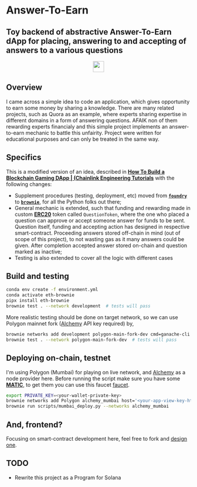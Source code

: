 # Answer-To-Earn
## Toy backend of abstractive Answer-To-Earn dApp for placing, answering to and accepting of answers to a various questions

<p align="center">
    <img src="https://img.shields.io/badge/100%25-blockchained-blueviolet" height="30">
</p>

## Overview
I came across a simple idea to code an application, which gives opportunity to earn some money by sharing a knowledge. There are many related projects, such as Quora as an example, where experts sharing expertise in different domains in a form of answering questions. AFAIK non of them rewarding experts financialy and this simple project implements an answer-to-earn mechanic to battle this unfairity. Project were written for educational purposes and can only be treated in the same way.

## Specifics
This is a modified version of an idea, described in [**How To Build a Blockchain Gaming DApp | (Chainlink Engineering Tutorials**](https://www.youtube.com/watch?v=niqxn57vx9k) with the following changes:
- Supplement procedures (testing, deployment, etc) moved from [**`foundry`**](https://github.com/foundry-rs/foundry) to [**`brownie`**](https://github.com/eth-brownie/brownie), for all the Python folks out there;
- General mechanic is extended, such that funding and rewarding made in custom [**ERC20**](https://github.com/OpenZeppelin/openzeppelin-contracts/blob/master/contracts/token/ERC20/ERC20.sol) token called `QuestionToken`, where the one who placed a question can approve or accept someone answer for funds to be sent. Question itself, funding and accepting action has designed in respective smart-contract. Proceeding answers stored off-chain in mind (out of scope of this project), to not wasting gas as it many answers could be given. After completion accepted answer stored on-chain and question marked as inactive;
- Testing is also extended to cover all the logic with different cases

## Build and testing
```bash
conda env create -f environment.yml
conda activate eth-brownie
pipx install eth-brownie
brownie test . --network development  # tests will pass
```

More realistic testing should be done on target network, so we can use Polygon mainnet fork ([Alchemy](https://www.alchemy.com) API key required) by,
```bash
brownie networks add development polygon-main-fork-dev cmd=ganache-cli host=http://127.0.0.1 chain_id=137 fork='https://polygon-mainnet.g.alchemy.com/v2/<your-alchemy-api-key>' accounts=10 mnemonic=brownie port=8545
brownie test . --network polygon-main-fork-dev  # tests will pass
```

## Deploying on-chain, testnet
I'm using Polygon (Mumbai) for playing on live network, and [Alchemy](https://www.alchemy.com) as a node provider here. Before running the script make sure you have some [**MATIC**](https://coinmarketcap.com/ru/currencies/polygon/), to get them you can use this faucet [faucet](https://mumbaifaucet.com/).

```bash
export PRIVATE_KEY=<your-wallet-private-key>
brownie networks add Polygon alchemy_mumbai host='<your-app-view-key-https>' name='Mumbai (Alchemy)' chainid=80001 explorer='<mumbai-explorer-address>'
brownie run scripts/mumbai_deploy.py --networks alchemy_mumbai
```

## And, frontend?
Focusing on smart-contract development here, feel free to fork and [design one](https://youtu.be/niqxn57vx9k?t=3393).

## TODO
- Rewrite this project as a Program for Solana
